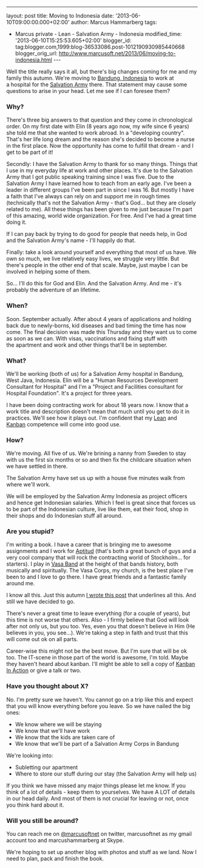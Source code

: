 ---
layout: post
title: Moving to Indonesia
date: '2013-06-10T09:00:00.000+02:00'
author: Marcus Hammarberg
tags:
  - Marcus
private - Lean - Salvation Army - Indonesia
modified_time: '2013-06-10T15:25:53.605+02:00'
blogger_id: tag:blogger.com,1999:blog-36533086.post-1012190930985440668
blogger_orig_url: http://www.marcusoft.net/2013/06/moving-to-indonesia.html ---

<div dir="ltr" style="text-align: left;" trbidi="on">

Well the title really says it all, but there's big changes coming for me
and my family this autumn. We're moving to [Bandung,
Indonesia](https://maps.google.com/maps?q=Bandung,+West+Java,+Indonesia&hl=en&sll=37.0625,-95.677068&sspn=47.215051,92.724609&oq=Bandung,+Indonesia&t=h&hnear=Bandung,+West+Java,+Indonesia&z=12&iwloc=A) to
work at a hospital for the [Salvation
Army](http://www.salvationarmy.org/) there.
That statement may cause some questions to arise in your head. Let me
see if I can foresee them?

### Why?

<div>

There's three big answers to that question and they come in
chronological order. On my first date with Elin (8 years ago now, my
wife since 6 years) she told me that she wanted to work abroad. In a
"developing country". That's her life long dream and the reason
she's decided to become a nurse in the first place. Now the opportunity
has come to fulfill that dream - and I get to be part of it! 

</div>

<div>



</div>

<div>

Secondly: I have the Salvation Army to thank for so many things. Things
that I use in my everyday life at work and other places. It's due to the
Salvation Army that I got public speaking training since I was five. Due
to the Salvation Army I have learned how to teach from an early age.
I've been a leader in different groups I've been part in since I was 16.
But mostly I have a faith that I've always can rely on and support me in
rough times (technically that's not the Salvation Army - that's God...
but they are closely related to me).
All these things has been given to me just because I'm part of this
amazing, world wide organization. For free. And I've had a great time
doing it.

<div>

If I can pay back by trying to do good for people that needs help, in
God and the Salvation Army's name - I'll happily do that. 

</div>


Finally: take a look around yourself and everything that most of us
have. We own so much, we live relatively easy lives, we struggle very
little. But there's people in the other end of that scale. Maybe, just
maybe I can be involved in helping some of them. 

</div>

<div>



</div>

<div>

So... I'll do this for God and Elin. And the Salvation Army. And me -
it's probably the adventure of an lifetime.

</div>

### When?

<div>

Soon. September actually. After about 4 years of applications and
holding back due to newly-borns, kid diseases and bad timing the time
has now come. The final decision was made this Thursday and they want us
to come as soon as we can. With visas, vaccinations and fixing stuff
with the apartment and work and other things that'll be in september.  

</div>

### What? 

<div>

We'll be working (both of us) for a Salvation Army hospital in Bandung,
West Java, Indonesia. Elin will be a "Human Resources Development
Consultant for Hospital" and I'm a "Project and Facilities consultant
for Hospital Foundation". It's a project for three years. 

</div>

<div>



</div>

<div>

I have been doing contracting work for about 18 years now. I know that a
work title and description doesn't mean that much until you get to do it
in practices. We'll see how it plays out. I'm confident that my
<a href="http://www.marcusoft.net/search/label/Lean"
target="_blank">Lean</a> and
<a href="http://bit.ly/theKanbanBook" target="_blank">Kanban</a> competence
will come into good use.

</div>

### How?

<div>

We're moving. All five of us. We're brining a nanny from Sweden to stay
with us the first six months or so and then fix the childcare situation
when we have settled in there. 

</div>

<div>



</div>

<div>

The Salvation Army have set us up with a house five minutes walk from
where we'll work. 

</div>

<div>



</div>

<div>

We will be employed by the Salvation Army Indonesia as project officers
and hence get Indonesian salaries. Which I feel is great since that
forces us to be part of the Indonesian culture, live like them, eat
their food, shop in their shops and do Indonesian stuff all around. 

</div>

### Are you stupid?

<div>

I'm writing a book. I have a career that is bringing me to awesome
assignments and I work for
<a href="http://www.aptitud.se/" target="_blank">Aptitud</a> (that's
both a great bunch of guys and a very cool company that will rock the
contracting world of Stockholm... for starters). I play in
<a href="http://www.vasaband.se/" target="_blank">Vasa Band</a> at the
height of that bands history, both musically and spiritually. The Vasa
Corps, my church, is the best place I've been to and I love to go there.
I have great friends and a fantastic family around me. 

</div>

<div>



</div>

<div>

I know all this. Just this autumn <a
href="http://www.marcusoft.net/2012/10/dear-marcus-theres-no-but-to-follow.html"
target="_blank">I wrote this post</a> that underlines all this. And
still we have decided to go. 

</div>

<div>

There's never a great time to leave everything (for a couple of years),
but this time is not worse that others. Also - I firmly believe that God
will look after not only us, but you too. Yes, even you that doesn't
believe in Him (He believes in you, you see...). We're taking a step in
faith and trust that this will come out ok on all parts. 

</div>

<div>



</div>

<div>

Career-wise this might not be the best move. But I'm sure that will be
ok too. The IT-scene in those part of the world is awesome, I'm told.
Maybe they haven't heard about kanban. I'll might be able to sell a copy
of <a href="http://bit.ly/theKanbanBook" target="_blank">Kanban In
Action</a> or give a talk or two.    

</div>

### Have you thought about X? 

<div>

No. I'm pretty sure we haven't. You cannot go on a trip like this and
expect that you will know everything before you leave. So we have nailed
the big ones:

</div>

<div>

-   We know where we will be staying
-   We know that we'll have work
-   We know that the kids are taken care of
-   We know that we'll be part of a Salvation Army Corps in Bandung

<div>

We're looking into:

</div>

<div>

-   Subletting our apartment
-   Where to store our stuff during our stay (the Salvation Army will
    help us)

</div>

<div>

If you think we have missed any major things please let me know. If you
think of a lot of details - keep them to yourselves. We have A LOT of
details in our head daily. And most of them is not crucial for leaving
or not, once you think hard about it. 

</div>

</div>

### Will you still be around?

<div>

You can reach me on <a href="http://twitter.com/marcusofnet"
target="_blank">@marcusoftnet</a> on twitter, marcusoftnet as my gmail
account too and marcushammarberg at Skype. 

</div>

<div>



</div>

<div>

We're hoping to set up another blog with photos and stuff as we land.
Now I need to plan, pack and finish the book. 

</div>

</div>
